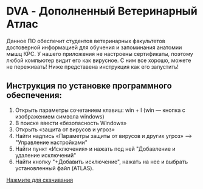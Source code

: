 # DVA - Дополненный Ветеринарный Атлас
Данное ПО обеспечит студентов ветеринарных факультетов достоверной информацией для обучения и запоминания анатомии мышц КРС.
У нашего приложения не настроены сертификаты, поэтому любой компьютер видит его как вирусное. С ним все хорошо, можете не переживать! Ниже представена инструкция как его запустить!

## Инструкция по установке программного обеспечения:
1. Открыть параметры сочетанием клавиш: win + I (win — кнопка с изображением символа windows) 
2. В поиске ввести «безопасность Windows» 
3. Открыть «защита от вирусов и угроз» 
4. Найти надпись «Параметры защиты от вирусов и других угроз» --> "Управление настройками" 
5. Найти пункт «Исключения» и нажать под ней "Добавление и удаление исключений"  
6. Найти кнопку "+Добавить исключение", нажать на нее и выбрать установленный файл (ATLAS).

[Нажмите для скачивания](https://github.com/ssixvfivess/DVA/releases)
